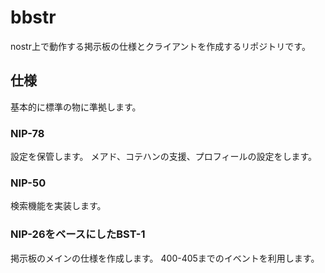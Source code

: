 # bbstr
nostr上で動作する掲示板の仕様とクライアントを作成するリポジトリです。
## 仕様
基本的に標準の物に準拠します。
### NIP-78
設定を保管します。
メアド、コテハンの支援、プロフィールの設定をします。
### NIP-50
検索機能を実装します。
### NIP-26をベースにしたBST-1
掲示板のメインの仕様を作成します。
400-405までのイベントを利用します。